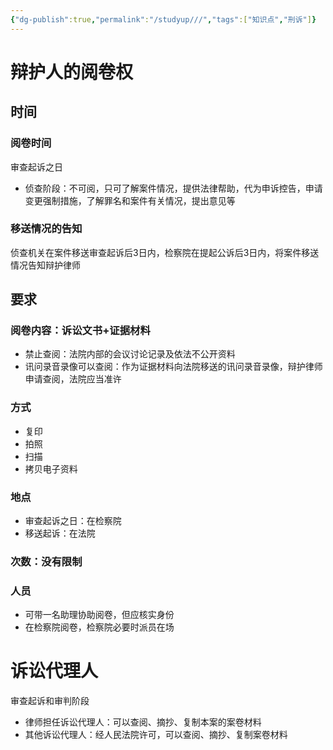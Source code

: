 ```yaml
---
{"dg-publish":true,"permalink":"/studyup///","tags":["知识点","刑诉"]}
---
```


# 辩护人的阅卷权
## 时间
### 阅卷时间
审查起诉之日
- 侦查阶段：不可阅，只可了解案件情况，提供法律帮助，代为申诉控告，申请变更强制措施，了解罪名和案件有关情况，提出意见等
### 移送情况的告知
侦查机关在案件移送审查起诉后3日内，检察院在提起公诉后3日内，将案件移送情况告知辩护律师
## 要求
### 阅卷内容：诉讼文书+证据材料
- 禁止查阅：法院内部的会议讨论记录及依法不公开资料
- 讯问录音录像可以查阅：作为证据材料向法院移送的讯问录音录像，辩护律师申请查阅，法院应当准许
### 方式
- 复印
- 拍照
- 扫描
- 拷贝电子资料
### 地点
- 审查起诉之日：在检察院
- 移送起诉：在法院
### 次数：没有限制
### 人员
- 可带一名助理协助阅卷，但应核实身份
- 在检察院阅卷，检察院必要时派员在场
# 诉讼代理人
审查起诉和审判阶段
- 律师担任诉讼代理人：可以查阅、摘抄、复制本案的案卷材料
- 其他诉讼代理人：经人民法院许可，可以查阅、摘抄、复制案卷材料